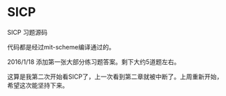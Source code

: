 # SICP
SICP 习题源码

代码都是经过mit-scheme编译通过的。

2016/1/18
添加第一张大部分练习题答案。剩下大约5道题左右。

这算是我第二次开始看SICP了，上一次看到第二章就被中断了。上周重新开始，希望这次能坚持下来。

